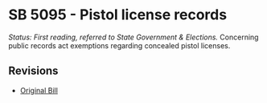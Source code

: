 # SB 5095 - Pistol license records
*Status: First reading, referred to State Government & Elections.*
Concerning public records act exemptions regarding concealed pistol licenses.

## Revisions
* [Original Bill](1/)